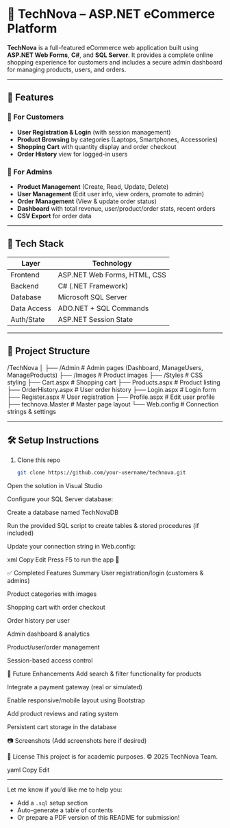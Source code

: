 # 🛒 TechNova – ASP.NET eCommerce Platform

**TechNova** is a full-featured eCommerce web application built using **ASP.NET Web Forms**, **C#**, and **SQL Server**. It provides a complete online shopping experience for customers and includes a secure admin dashboard for managing products, users, and orders.

---

## 🚀 Features

### 👤 For Customers
- **User Registration & Login** (with session management)
- **Product Browsing** by categories (Laptops, Smartphones, Accessories)
- **Shopping Cart** with quantity display and order checkout
- **Order History** view for logged-in users

### 🔧 For Admins
- **Product Management** (Create, Read, Update, Delete)
- **User Management** (Edit user info, view orders, promote to admin)
- **Order Management** (View & update order status)
- **Dashboard** with total revenue, user/product/order stats, recent orders
- **CSV Export** for order data

---

## 🧰 Tech Stack

| Layer       | Technology            |
|-------------|------------------------|
| Frontend    | ASP.NET Web Forms, HTML, CSS |
| Backend     | C# (.NET Framework)    |
| Database    | Microsoft SQL Server   |
| Data Access | ADO.NET + SQL Commands |
| Auth/State  | ASP.NET Session State  |

---

## 📂 Project Structure

/TechNova
│
├── /Admin # Admin pages (Dashboard, ManageUsers, ManageProducts)
├── /Images # Product images
├── /Styles # CSS styling
├── Cart.aspx # Shopping cart
├── Products.aspx # Product listing
├── OrderHistory.aspx # User order history
├── Login.aspx # Login form
├── Register.aspx # User registration
├── Profile.aspx # Edit user profile
├── technova.Master # Master page layout
└── Web.config # Connection strings & settings

---

## 🛠 Setup Instructions

1. Clone this repo  
   ```bash
   git clone https://github.com/your-username/technova.git
Open the solution in Visual Studio

Configure your SQL Server database:

Create a database named TechNovaDB

Run the provided SQL script to create tables & stored procedures (if included)

Update your connection string in Web.config:

xml
Copy
Edit
<connectionStrings>
  <add name="TechNovaDB" connectionString="Data Source=.;Initial Catalog=TechNovaDB;Integrated Security=True" providerName="System.Data.SqlClient" />
</connectionStrings>
Press F5 to run the app 🚀

✅ Completed Features Summary
 User registration/login (customers & admins)

 Product categories with images

 Shopping cart with order checkout

 Order history per user

 Admin dashboard & analytics

 Product/user/order management

 Session-based access control

📌 Future Enhancements
Add search & filter functionality for products

Integrate a payment gateway (real or simulated)

Enable responsive/mobile layout using Bootstrap

Add product reviews and rating system

Persistent cart storage in the database

📷 Screenshots
(Add screenshots here if desired)

📄 License
This project is for academic purposes. © 2025 TechNova Team.

yaml
Copy
Edit

---

Let me know if you’d like me to help you:
- Add a `.sql` setup section  
- Auto-generate a table of contents  
- Or prepare a PDF version of this README for submission!
